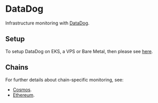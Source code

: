 # DataDog

Infrastructure monitoring with [DataDog](https://datadoghq.com).

## Setup

To setup DataDog on EKS, a VPS or Bare Metal, then please see [here](setup).

## Chains

For further details about chain-specific monitoring, see:

- [Cosmos](scripts/cosmos).
- [Ethereum](scripts/ethereum).
